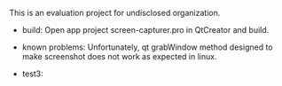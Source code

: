 This is an evaluation project for undisclosed organization.

- build:
Open app project screen-capturer.pro in QtCreator and build.

- known problems:
Unfortunately, qt grabWindow method designed to make screenshot does not work as expected in linux.

- test3:
